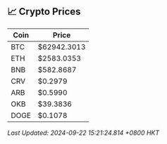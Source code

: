 ## 📈 Crypto Prices

| Coin | Price |
| ---- | ----- |
| BTC | $62942.3013 |
| ETH | $2583.0353 |
| BNB | $582.8687 |
| CRV | $0.2979 |
| ARB | $0.5990 |
| OKB | $39.3836 |
| DOGE | $0.1078 |

_Last Updated: 2024-09-22 15:21:24.814 +0800 HKT_